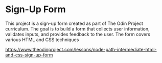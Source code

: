 # Sign-Up Form

This project is a sign-up form created as part of The Odin Project curriculum. The goal is to build a form that collects user information, validates inputs, and provides feedback to the user. The form covers various HTML and CSS techniques

https://www.theodinproject.com/lessons/node-path-intermediate-html-and-css-sign-up-form
